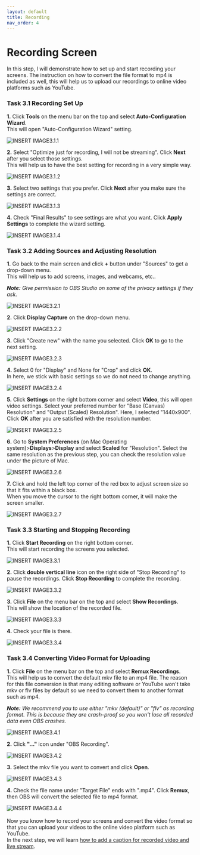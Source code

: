```yaml
---
layout: default
title: Recording
nav_order: 4
---
```


# Recording Screen 

In this step, I will demonstrate how to set up and start recording your screens. The instruction on how to convert the file format to mp4 is included as well, this will help us to upload our recordings to online video platforms such as YouTube. 


### Task 3.1 Recording Set Up 

**1.** Click **Tools** on the menu bar on the top and select **Auto-Configuration Wizard**. 
\
This will open "Auto-Configuration Wizard" setting.

![_INSERT IMAGE3.1.1_](https://github.com/kailinwei/using-OBS/blob/gh-pages/assets/images/task3.1.1.png?raw=true "Auto-Config Wizard") 

**2.** Select "Optimize just for recording, I will not be streaming". Click **Next** after you select those settings. 
\
This will help us to have the best setting for recording in a very simple way. 

![_INSERT IMAGE3.1.2_](https://github.com/kailinwei/using-OBS/blob/gh-pages/assets/images/task3.1.2.png?raw=true "Usage Info") 

**3.** Select two settings that you prefer. Click **Next** after you make sure the settings are correct. 

![_INSERT IMAGE3.1.3_](https://github.com/kailinwei/using-OBS/blob/gh-pages/assets/images/task3.1.3.png?raw=true "Video Setting")

**4.** Check "Final Results" to see settings are what you want. Click **Apply Settings** to complete the wizard setting. 

![_INSERT IMAGE3.1.4_](https://github.com/kailinwei/using-OBS/blob/gh-pages/assets/images/task3.1.4.png?raw=true "Final Result") 

### Task 3.2 Adding Sources and Adjusting Resolution

**1.** Go back to the main screen and click **+** button under "Sources" to get a drop-down menu. 
\
This will help us to add screens, images, and webcams, etc..

<em>**Note:** Give permission to OBS Studio on some of the privacy settings if they ask.</em>

![_INSERT IMAGE3.2.1_](https://github.com/kailinwei/using-OBS/blob/gh-pages/assets/images/task3.2.1.png?raw=true "Add Source") 

**2.** Click **Display Capture** on the drop-down menu. 

![_INSERT IMAGE3.2.2_](https://github.com/kailinwei/using-OBS/blob/gh-pages/assets/images/task3.2.2.png?raw=true "Add Screen") 

**3.** Click "Create new" with the name you selected. Click **OK** to go to the next setting. 

![_INSERT IMAGE3.2.3_](https://github.com/kailinwei/using-OBS/blob/gh-pages/assets/images/task3.2.3.png?raw=true "Create New") 

**4.** Select 0 for "Display" and None for "Crop" and click **OK**. 
\
In here, we stick with basic settings so we do not need to change anything. 

![_INSERT IMAGE3.2.4_](https://github.com/kailinwei/using-OBS/blob/gh-pages/assets/images/task3.2.4.png?raw=true "Properties") 

**5.** Click **Settings** on the right bottom corner and select **Video**, this will open video settings. Select your preferred number for "Base (Canvas) Resolution" and "Output (Scaled) Resolution". Here, I selected "1440x900". Click **OK** after you are satisfied with the resolution number. 

![_INSERT IMAGE3.2.5_](https://github.com/kailinwei/using-OBS/blob/gh-pages/assets/images/task3.2.5.png?raw=true "Video Setting") 

**6.** Go to **System Preferences** (on Mac Operating system)>**Displays**>**Display** and select **Scaled** for "Resolution". Select the same resolution as the previous step, you can check the resolution value under the picture of Mac. 

![_INSERT IMAGE3.2.6_](https://github.com/kailinwei/using-OBS/blob/gh-pages/assets/images/task3.2.6.png?raw=true "System Preference") 

**7.** Click and hold the left top corner of the red box to adjust screen size so that it fits within a black box. 
\
When you move the cursor to the right bottom corner, it will make the screen smaller. 

![_INSERT IMAGE3.2.7_](https://github.com/kailinwei/using-OBS/blob/gh-pages/assets/images/task3.2.7.png?raw=true "Adjust Screen Size") 

### Task 3.3 Starting and Stopping  Recording 

**1.** Click **Start Recording** on the right bottom corner. 
\
This will start recording the screens you selected. 

![_INSERT IMAGE3.3.1_](https://github.com/kailinwei/using-OBS/blob/gh-pages/assets/images/task3.3.1.png?raw=true "Start Recording") 

**2.** Click **double vertical line** icon on the right side of "Stop Recording" to pause the recordings. Click **Stop Recording** to complete the recording. 

![_INSERT IMAGE3.3.2_](https://github.com/kailinwei/using-OBS/blob/gh-pages/assets/images/task3.3.2.png?raw=true "Stop Recording") 


**3.** Click **File** on the menu bar on the top and select **Show Recordings**. 
\
This will show the location of the recorded file. 

![_INSERT IMAGE3.3.3_](https://github.com/kailinwei/using-OBS/blob/gh-pages/assets/images/task3.3.3.png?raw=true "Show Recordings") 


**4.** Check your file is there. 

![_INSERT IMAGE3.3.4_](https://github.com/kailinwei/using-OBS/blob/gh-pages/assets/images/task3.3.4.png?raw=true "File location") 


### Task 3.4 Converting Video Format for Uploading

**1.** Click **File** on the menu bar on the top and select **Remux Recordings**. 
\
This will help us to convert the default mkv file to an mp4 file. The reason for this file conversion is that many editing software or  YouTube won't take mkv or flv files by default so we need to convert them to another format such as mp4. 

<em>**Note:** We recommend you to use either "mkv (default)" or "flv" as recording format. This is because they are crash-proof so you won't lose all recorded data even OBS crashes. </em>

![_INSERT IMAGE3.4.1_](https://github.com/kailinwei/using-OBS/blob/gh-pages/assets/images/task3.4.1.png?raw=true "Remux Recordings") 

**2.** Click **"..."** icon under "OBS Recording".

![_INSERT IMAGE3.4.2_](https://github.com/kailinwei/using-OBS/blob/gh-pages/assets/images/task3.4.2.png?raw=true "Remux Recordings") 

**3.** Select the mkv file you want to convert and click **Open**.

![_INSERT IMAGE3.4.3_](https://github.com/kailinwei/using-OBS/blob/gh-pages/assets/images/task3.4.3.png?raw=true "Select File") 

**4.** Check the file name under "Target File" ends with ".mp4". Click **Remux**, then OBS will convert the selected file to mp4 format.

![_INSERT IMAGE3.4.4_](https://github.com/kailinwei/using-OBS/blob/gh-pages/assets/images/task3.4.4.png?raw=true "Converting") 
\
\
Now you know how to record your screens and convert the video format so that you can upload your videos to the online video platform such as YouTube.
\
In the next step, we will learn [how to add a caption for recorded video and live stream](https://kailinwei.github.io/using-OBS/docs/caption/).
